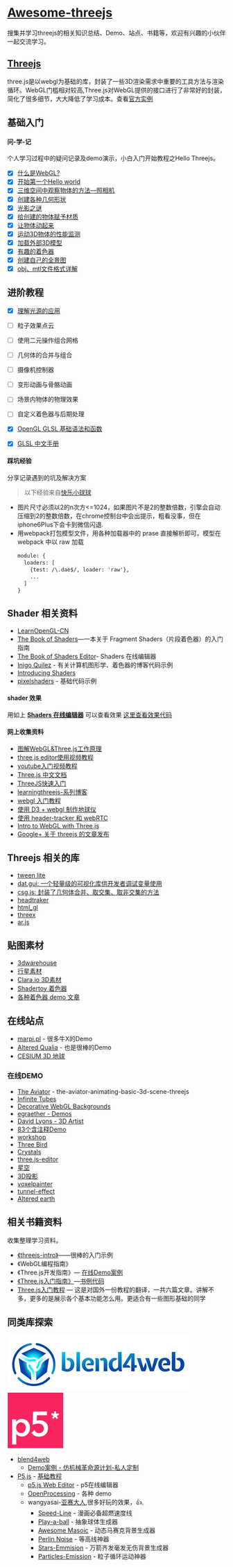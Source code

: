 # [Awesome-threejs](https://github.com/zyj1022/awesome-threejs/)
搜集并学习threejs的相关知识总结、Demo、站点、书籍等，欢迎有兴趣的小伙伴一起交流学习。

## [Threejs](https://threejs.org)

three.js是以webgl为基础的库，封装了一些3D渲染需求中重要的工具方法与渲染循环。WebGL门槛相对较高,Three.js对WebGL提供的接口进行了非常好的封装，简化了很多细节，大大降低了学习成本。查看[官方实例](https://threejs.org/examples/)


## 基础入门

#### 问-学-记

个人学习过程中的疑问记录及demo演示，小白入门开始教程之Hello Threejs。

- [x] [什么是WebGL?](./docs/what-webgl.md)
- [x] [开始第一个Hello world](./docs/hello-world.md)
- [x] [三维空间中观察物体的方法—照相机](./docs/hello-camera.md)
- [x] [创建各种几何形状](./docs/hello-geometry.md)
- [x] [光影之谜](./docs/hello-light.md)
- [x] [给创建的物体赋予材质](./docs/hello-material.md)
- [x] [让物体动起来](./docs/hello-tween.md)
- [x] [运动3D物体的性能监测](./docs/hello-stats.md)
- [x] [加载外部3D模型](./docs/hello-loader.md)
- [x] [有趣的着色器](./docs/hello-shaders.md)
- [x] [创建自己的全景图](./docs/hello-cubemap.md)
- [x] [obj、mtl文件格式详解](./docs/hello-obj-mtl.md)

## 进阶教程

- [x] [理解光源的应用](./docs/hello-light-pro.md)
- [ ] 粒子效果点云
- [ ] 使用二元操作组合网格
- [ ] 几何体的合并与组合
- [ ] 摄像机控制器
- [ ] 变形动画与骨骼动画
- [ ] 场景内物体的物理效果
- [ ] 自定义着色器与后期处理
- [x] [OpenGL GLSL 基础语法和函数](./docs/glsl/glsl-syntax.md)
- [x] [GLSL 中文手册](./docs/glsl/glsl-cookbook.md)


#### 踩坑经验

分享记录遇到的坑及解决方案

> 以下经验来自[快乐小球球](https://zhuanlan.zhihu.com/p/25483816)

* 图片尺寸必须以2的n次方<=1024，如果图片不是2的整数倍数，引擎会自动压缩到2的整数倍数，在chrome控制台中会出提示，粗看没事，但在iphone6Plus下会卡到微信闪退.
* 用webpack打包模型文件，用各种加载器中的 prase 直接解析即可。模型在 webpack 中以 raw 加载
  ```
  module: {
    loaders: [
      {test: /\.dae$/, loader: 'raw'},
      ...
    ]
  }
  ```

## Shader 相关资料

* [LearnOpenGL-CN](https://learnopengl-cn.readthedocs.io/zh/latest/)
* [The Book of Shaders](https://thebookofshaders.com/?lan=ch)—一本关于 Fragment Shaders（片段着色器）的入门指南
* [The Book of Shaders Editor](http://editor.thebookofshaders.com)- Shaders 在线编辑器
* [Inigo Quilez](http://www.iquilezles.org/www/index.htm) - 有关计算机图形学、着色器的博客代码示例
* [Introducing Shaders](https://openframeworks.cc/ofBook/chapters/shaders.html)
* [pixelshaders](http://pixelshaders.com/) - 基础代码示例

#### shader 效果

用如上 **[Shaders 在线编辑器](http://editor.thebookofshaders.com)** 可以查看效果
[这里查看效果代码](./docs/glsl/glsl_shaders.md)

#### 网上收集资料

* [图解WebGL&Three.js工作原理](https://www.cnblogs.com/wanbo/p/6754066.html)
* [three.js editor使用视频教程](https://www.youtube.com/watch?v=rqn-KPnh3hM)
* [youtube入门视频教程](https://www.youtube.com/watch?v=biZgx45Mzqo&list=PL08jItIqOb2qyMOhtEUoLh100KpccQiRf&index=2)
* [Three.js 中文文档](http://techbrood.com/threejs/docs/)
* [ThreeJS快速入门](https://zhuanlan.zhihu.com/p/23272116)
* [learningthreejs-系列博客](http://learningthreejs.com)
* [webgl 入门教程](https://codepen.io/rachsmith/post/beginning-with-3d-webgl-pt-1-the-scene)
* [使用 D3 + webgl 制作地球仪](http://www.delimited.io/blog/2015/5/16/interactive-webgl-globes-with-threejs-and-d3)
* [使用 header-tracker 和 webRTC](http://learningthreejs.com/blog/2013/03/12/move-a-cube-with-your-head/)
* [Intro to WebGL with Three.js](http://davidscottlyons.com/threejs/presentations/frontporch14/#slide-0)
* [Google+ 关于 threejs 的文章发布](https://plus.google.com/+ThreejsOrg)


## Threejs 相关的库

* [tween lite](https://greensock.com/)
* [dat.gui: 一个轻量级的可视化库供开发者调试变量使用](https://github.com/dataarts/dat.gui)
* [csg.js: 封装了几何体合并、取交集、取非交集的方法](http://evanw.github.io/csg.js/docs/)
* [headtraker](https://github.com/auduno/headtrackr)
* [html_gl](https://github.com/PixelsCommander/HTML-GL)
* [threex](http://www.threejsgames.com/extensions/)
* [ar.js](https://github.com/then/promise)

## 贴图素材

* [3dwarehouse](https://3dwarehouse.sketchup.com)
* [行星素材](http://planetpixelemporium.com/earth.html)
* [Clara.io 3D素材](https://clara.io/library)
* [Shadertoy 着色器](https://www.shadertoy.com)
* [各种着色器 demo 文章](http://www.iquilezles.org/www/index.htm)

## 在线站点

* [marpi.pl](https://demo.marpi.pl) - 很多牛X的Demo
* [Altered Qualia](http://alteredqualia.com/) - 也是很棒的Demo
* [CESIUM 3D 地球](http://cesiumjs.org/index.html)

### 在线DEMO

* [The Aviator](https://tympanus.net/codrops/2016/04/26/the-aviator-animating-basic-3d-scene-threejs/) - the-aviator-animating-basic-3d-scene-threejs
* [Infinite Tubes](https://tympanus.net/codrops/2017/05/09/infinite-tubes-with-three-js/)
* [Decorative WebGL Backgrounds](https://tympanus.net/codrops/2017/11/28/decorative-webgl-backgrounds/)
* [egraether - Demos](http://egraether.com)
* [David Lyons - 3D Artist](http://davidscottlyons.com)
* [83个含注释Demo](https://stemkoski.github.io/Three.js/)
* [workshop](http://workshop.chromeexperiments.com)
* [Three Bird](http://codepen.io/Yakudoo/pen/LVyJXw?editors=0010)
* [Crystals](http://codepen.io/aglosson/pen/rVyRGm?editors=0010)
* [three.js-editor](https://threejs.org/editor/)
* [星空](http://charliehoey.com/threejs-demos/our-galactic-neighborhood.html)
* [3D投影](https://threejs.org/examples/#webgl_materials_cubemap)
* [voxelpainter](https://threejs.org/examples/webgl_interactive_voxelpainter.html)
* [tunnel-effect](http://learningthreejs.com/blog/2012/01/11/tunnel-effect/)
* [Altered earth](http://alteredqualia.com/xg/examples/earth_bathymetry.html)

## 相关书籍资料

收集整理学习资料。

* [《threejs-intro》](http://davidscottlyons.com/threejs-intro/#slide-1)——很棒的入门示例
* 《WebGL编程指南》
* 《Three.js开发指南》— [在线Demo案例](http://www.skyliu.top/three-js/)
* [《Three.js入门指南》](http://www.ituring.com.cn/book/1272)—[书例代码](http://zhangwenli.com/ThreeExample.js/)
* [Three.js入门教程](http://www.cnblogs.com/yiyezhai/category/447410.html) — 这是对国外一份教程的翻译，一共六篇文章。讲解不多，更多的是展示各个基本功能怎么用。更适合有一些图形基础的同学

## 同类库探索

![b4w](./docs/images/b4w.png)  ![p5.js](./docs/images/p5.png)

* [blend4web](https://github.com/TriumphLLC/Blend4Web)
   * [Demo案例 - 仿机械革命源计划-私人定制](http://zyj1022.github.io/demos/blend4web/index.html)
* [P5.js](https://p5js.org/zh-Hans/) - [基础教程](./docs/hello-p5.md)
   * [p5.js Web Editor](https://editor.p5js.org) - p5在线编辑器
   * [OpenProcessing](https://www.openprocessing.org/) - 各种 demo
   * wangyasai-[亚赛大人](https://github.com/wangyasai),很多好玩的效果，👍.
     - [Speed-Line](https://wangyasai.github.io/Speed-Line/) - 漫画必备超燃速度线
     - [Play-a-ball](https://wangyasai.github.io/Play-a-ball/) - 抽象球体生成器
     - [Awesome Masoic](https://wangyasai.github.io/Awesome-Masoic) - 动态马赛克背景生成器
     - [Perlin Noise](https://wangyasai.github.io/Perlin-Noise/) - 等高线神器
     - [Stars-Emmision](https://wangyasai.github.io/Stars-Emmision/) - 万箭齐发毫发无伤背景生成器
     - [Particles-Emission](https://wangyasai.github.io/Particles-Emission/) - 粒子循环运动神器
